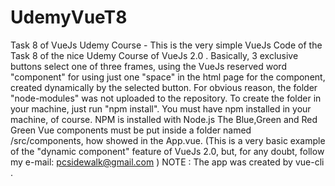 # UdemyVueT8
Task 8 of VueJs Udemy Course - This is the very simple VueJs Code of the Task 8 of the nice Udemy Course of VueJs 2.0 .
Basically, 3 exclusive buttons select one of three frames, using the VueJs reserved word "component" for using just
one "space" in the html page for the component, created dynamically by the selected button.
For obvious reason, the folder "node-modules" was not uploaded to the repository. To create the folder in your
machine, just run "npm install". You must have npm installed in your machine, of course. NPM is installed with Node.js
The Blue,Green and Red Green Vue components must be put inside a folder named /src/components, how showed in the App.vue.
(This is a very basic example of the "dynamic component" feature of VueJs 2.0, but, for any doubt, follow my e-mail:
pcsidewalk@gmail.com )
NOTE : The app was created by vue-cli . 
